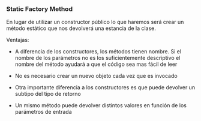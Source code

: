 ### Static Factory Method

En lugar de utilizar un constructor público lo que haremos será crear un método estático que nos devolverá una estancia de la clase.

Ventajas:

- A diferencia de los constructores, los métodos tienen nombre. Si el nombre de los parámetros no es los suficientemente descriptivo el nombre del método ayudará a que el código sea mas fácil de leer

- No es necesario crear un nuevo objeto cada vez que es invocado 

- Otra importante diferencia a los constructores es que puede devolver un subtipo del tipo de retorno

- Un mismo método puede devolver distintos valores en función de los parámetros de entrada

